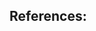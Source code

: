 ## References:

[^1]: J. J. Quirk & S. Karni, On the dynamics of a shock-bubble interaction. *Journal of Fluid Mechanics*, 318: 129–163, 1996.
